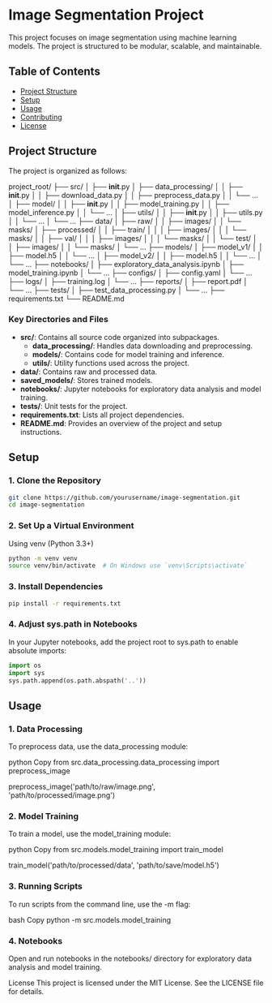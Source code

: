 # Image Segmentation Project

This project focuses on image segmentation using machine learning models. The project is structured to be modular, scalable, and maintainable.

## Table of Contents

- [Project Structure](#project-structure)
- [Setup](#setup)
- [Usage](#usage)
- [Contributing](#contributing)
- [License](#license)

## Project Structure

The project is organized as follows:

project_root/
├── src/
│   ├── __init__.py
│   ├── data_processing/
│   │   ├── __init__.py
│   │   ├── download_data.py
│   │   ├── preprocess_data.py
│   │   └── ...
│   ├── model/
│   │   ├── __init__.py
│   │   ├── model_training.py
│   │   ├── model_inference.py
│   │   └── ...
│   ├── utils/
│   │   ├── __init__.py
│   │   ├── utils.py
│   │   └── ...
│   └── ...
├── data/
│   ├── raw/
│   │   ├── images/
│   │   └── masks/
│   ├── processed/
│   │   ├── train/
│   │   │   ├── images/
│   │   │   └── masks/
│   │   ├── val/
│   │   │   ├── images/
│   │   │   └── masks/
│   │   └── test/
│   │       ├── images/
│   │       └── masks/
│   └── ...
├── models/
│   ├── model_v1/
│   │   ├── model.h5
│   │   └── ...
│   ├── model_v2/
│   │   ├── model.h5
│   │   └── ...
│   └── ...
├── notebooks/
│   ├── exploratory_data_analysis.ipynb
│   ├── model_training.ipynb
│   └── ...
├── configs/
│   ├── config.yaml
│   └── ...
├── logs/
│   ├── training.log
│   └── ...
├── reports/
│   ├── report.pdf
│   └── ...
├── tests/
│   ├── test_data_processing.py
│   └── ...
├── requirements.txt
└── README.md
### Key Directories and Files

- **src/**: Contains all source code organized into subpackages.
  - **data_processing/**: Handles data downloading and preprocessing.
  - **models/**: Contains code for model training and inference.
  - **utils/**: Utility functions used across the project.
- **data/**: Contains raw and processed data.
- **saved_models/**: Stores trained models.
- **notebooks/**: Jupyter notebooks for exploratory data analysis and model training.
- **tests/**: Unit tests for the project.
- **requirements.txt**: Lists all project dependencies.
- **README.md**: Provides an overview of the project and setup instructions.

## Setup

### 1. Clone the Repository

```bash
git clone https://github.com/yourusername/image-segmentation.git
cd image-segmentation
```

### 2. Set Up a Virtual Environment
Using venv (Python 3.3+)

```bash
python -m venv venv
source venv/bin/activate  # On Windows use `venv\Scripts\activate`
```

### 3. Install Dependencies
```bash
pip install -r requirements.txt
```

### 4. Adjust sys.path in Notebooks
In your Jupyter notebooks, add the project root to sys.path to enable absolute imports:

```python
import os
import sys
sys.path.append(os.path.abspath('..'))
```

## Usage
### 1. Data Processing
To preprocess data, use the data_processing module:

python
Copy
from src.data_processing.data_processing import preprocess_image

preprocess_image('path/to/raw/image.png', 'path/to/processed/image.png')
### 2. Model Training
To train a model, use the model_training module:

python
Copy
from src.models.model_training import train_model

train_model('path/to/processed/data', 'path/to/save/model.h5')
### 3. Running Scripts
To run scripts from the command line, use the -m flag:

bash
Copy
python -m src.models.model_training
### 4. Notebooks
Open and run notebooks in the notebooks/ directory for exploratory data analysis and model training.


License
This project is licensed under the MIT License. See the LICENSE file for details.


